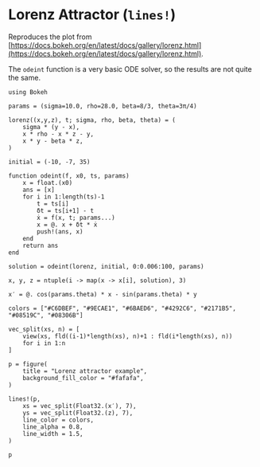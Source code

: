 # Lorenz Attractor (`lines!`)

Reproduces the plot from [https://docs.bokeh.org/en/latest/docs/gallery/lorenz.html](https://docs.bokeh.org/en/latest/docs/gallery/lorenz.html).

The `odeint` function is a very basic ODE solver, so the results are not quite the same.

```@example
using Bokeh

params = (sigma=10.0, rho=28.0, beta=8/3, theta=3π/4)

lorenz((x,y,z), t; sigma, rho, beta, theta) = (
    sigma * (y - x),
    x * rho - x * z - y,
    x * y - beta * z,
)

initial = (-10, -7, 35)

function odeint(f, x0, ts, params)
    x = float.(x0)
    ans = [x]
    for i in 1:length(ts)-1
        t = ts[i]
        δt = ts[i+1] - t
        ẋ = f(x, t; params...)
        x = @. x + δt * ẋ
        push!(ans, x)
    end
    return ans
end

solution = odeint(lorenz, initial, 0:0.006:100, params)

x, y, z = ntuple(i -> map(x -> x[i], solution), 3)

x′ = @. cos(params.theta) * x - sin(params.theta) * y

colors = ["#C6DBEF", "#9ECAE1", "#6BAED6", "#4292C6", "#2171B5", "#08519C", "#08306B"]

vec_split(xs, n) = [
    view(xs, fld((i-1)*length(xs), n)+1 : fld(i*length(xs), n))
    for i in 1:n
]

p = figure(
    title = "Lorenz attractor example",
    background_fill_color = "#fafafa",
)

lines!(p,
    xs = vec_split(Float32.(x′), 7),
    ys = vec_split(Float32.(z), 7),
    line_color = colors,
    line_alpha = 0.8,
    line_width = 1.5,
)

p
```
